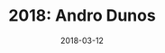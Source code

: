---
layout: inner
position: right
title: '2018: Andro Dunos'
date: 2018-03-12
categories: posts
tags: Arcade SideScroller PixelArt C++ SDL 
team: 4
contribution_url: 'nAn'
contribution:
 - Contribution Test 1
 - Contribution Test 2
 - Contribution Test 3

featured_image: '/img/posts/LastResort.gif'
project_link: 'https://ch0m5.github.io/Project_1/'
button_icon: 'flask'
button_text: 'Visit Project'
lead_text: 'This tribute to Andro Dunos was my first game of the degree. I really enjoyed this project since this is one of the first games I ever played'
---
